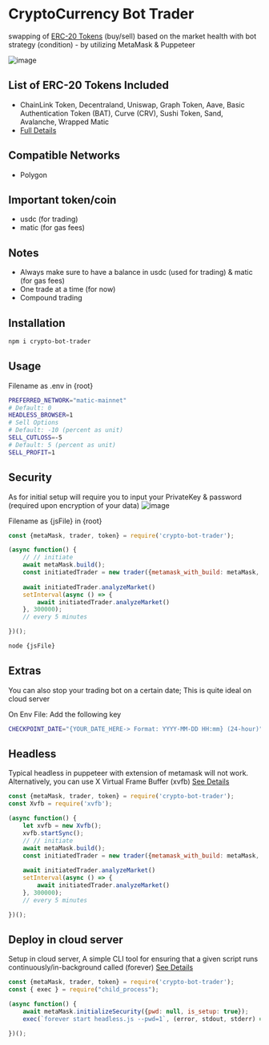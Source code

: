 # CryptoCurrency Bot Trader
swapping of [ERC-20 Tokens][erc20] (buy/sell) based on the market health with bot strategy (condition) - by utilizing MetaMask &amp; Puppeteer

![image](https://drive.google.com/uc?export=view&id=1IzFTRLwAVSPK3j1h2AkwkqbOBOq6VzeC)

## List of ERC-20 Tokens Included
- ChainLink Token, Decentraland, Uniswap, Graph Token, Aave, Basic Authentication Token (BAT), Curve (CRV), Sushi Token, Sand, Avalanche, Wrapped Matic
- [Full Details][erc20List] 
## Compatible Networks
- Polygon

## Important token/coin
- usdc (for trading)
- matic (for gas fees)

## Notes
- Always make sure to have a balance in usdc (used for trading) & matic (for gas fees)
- One trade at a time (for now)
- Compound trading

## Installation

```bash
npm i crypto-bot-trader
```
## Usage
Filename as .env in {root}
```bash
PREFERRED_NETWORK="matic-mainnet"
# Default: 0
HEADLESS_BROWSER=1
# Sell Options
# Default: -10 (percent as unit)
SELL_CUTLOSS=-5
# Default: 5 (percent as unit)
SELL_PROFIT=1
```

## Security
As for initial setup will require you to input your PrivateKey & password (required upon encryption of your data)
![image](https://drive.google.com/uc?export=view&id=1a7fPmue1yNcsjbS9_pQvgAUBIpifCTkW)

Filename as {jsFile} in {root}

```js
const {metaMask, trader, token} = require('crypto-bot-trader');

(async function() {
    // // initiate 
    await metaMask.build();
    const initiatedTrader = new trader({metamask_with_build: metaMask, token: token});
    
    await initiatedTrader.analyzeMarket()
    setInterval(async () => {
        await initiatedTrader.analyzeMarket()
    }, 300000);
    // every 5 minutes

})();
```

```bash
node {jsFile}
```

## Extras
You can also stop your trading bot on a certain date; This is quite ideal on cloud server <Which im currently working-on>

On Env File: Add the following key
```bash
CHECKPOINT_DATE="{YOUR_DATE_HERE-> Format: YYYY-MM-DD HH:mm} (24-hour)"
```

## Headless
Typical headless in puppeteer with extension of metamask will not work. Alternatively, you can use X Virtual Frame Buffer (xvfb) [See Details][npmforever] 

```js
const {metaMask, trader, token} = require('crypto-bot-trader');
const Xvfb = require('xvfb');

(async function() {
    let xvfb = new Xvfb();
    xvfb.startSync();
    // // initiate 
    await metaMask.build();
    const initiatedTrader = new trader({metamask_with_build: metaMask, token: token});
    
    await initiatedTrader.analyzeMarket()
    setInterval(async () => {
        await initiatedTrader.analyzeMarket()
    }, 300000);
    // every 5 minutes

})();
```

## Deploy in cloud server
Setup in cloud server, A simple CLI tool for ensuring that a given script runs continuously/in-background called (forever) [See Details][npmforever] 

```js
const {metaMask, trader, token} = require('crypto-bot-trader');
const { exec } = require("child_process");

(async function() {
    await metaMask.initializeSecurity({pwd: null, is_setup: true});
    exec(`forever start headless.js --pwd=1`, (error, stdout, stderr) => {});

})();
```

[erc20]: https://etherscan.io/tokens
[erc20List]: https://github.com/marcelooblan2016/crypto-bot-trader/blob/main/src/Records/Migrations/tokenContracts.js
[npmforever]: https://www.npmjs.com/package/forever
[npmxvfb]: https://www.npmjs.com/package/xvfb
